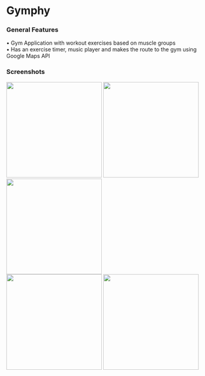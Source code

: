 # Gymphy

### General Features
•	Gym Application with workout exercises based on muscle groups<br>
•	Has an exercise timer, music player and makes the route to the gym using Google Maps API

### Screenshots
<div>
<img src="https://user-images.githubusercontent.com/48907272/63653733-fc059680-c770-11e9-9db7-ce2e585b1b2f.png" width="250">
<img src="https://user-images.githubusercontent.com/48907272/63653739-058efe80-c771-11e9-9527-31addbbd4f88.png" width="250">
<img src="https://user-images.githubusercontent.com/48907272/63653740-06c02b80-c771-11e9-8cfa-9b6fad7297d9.png" width="250">
</div>
<div>
<img src="https://user-images.githubusercontent.com/48907272/63653804-f65c8080-c771-11e9-8c13-fe99f827eb05.jpg" width="250">
<img src="https://user-images.githubusercontent.com/48907272/63653805-f78dad80-c771-11e9-861b-81e3bc3def7e.jpg" width="250">
</div>
